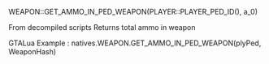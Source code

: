WEAPON::GET_AMMO_IN_PED_WEAPON(PLAYER::PLAYER_PED_ID(), a_0)

From decompiled scripts
Returns total ammo in weapon

GTALua Example :
natives.WEAPON.GET_AMMO_IN_PED_WEAPON(plyPed, WeaponHash)